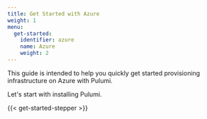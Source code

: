 ```yaml
---
title: Get Started with Azure
weight: 1
menu:
  get-started:
    identifier: azure
    name: Azure
    weight: 2
---
```


This guide is intended to help you quickly get started provisioning infrastructure on Azure with Pulumi.

<!-- TODO embellish the summary/overview of the guide. -->

Let's start with installing Pulumi.

{{< get-started-stepper >}}
